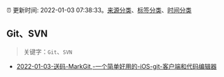 :alarm_clock: 更新时间: 2022-01-03 07:38:33。[来源分类](../README.md)、[标签分类](../TAGS.md)、[时间分类](../TIMELINE.md)

## Git、SVN


> 关键字：`Git`、`SVN`



- [2022-01-03-送码-MarkGit,-一个简单好用的-iOS-git-客户端和代码编辑器](https://www.v2ex.com/t/825900) 